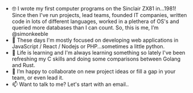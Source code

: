 - 🤓 I wrote my first computer programs on the Sinclair ZX81 in...1981! Since then I've run projects, lead teams, founded IT companies, written code in lots of different languages, worked in a plethera of OS's and queried more databases than I can count.
So, this is me, I’m @simonkeeble
- 👀 These days I'm mostly focused on developing web applications in JavaScript / React / Nodejs or PHP...sometimes a little python.
- 🌱 Life is learning and I'm always learning something so lately I've been refreshing my C skills and doing some comparisons between Golang and Rust.
- 💞️ I’m happy to collaborate on new project ideas or fill a gap in your team, or even lead it.
- 📫 Want to talk to me? Let's start with an email..

<!---
simonkeeble/simonkeeble is a ✨ special ✨ repository because its `README.md` (this file) appears on your GitHub profile.
You can click the Preview link to take a look at your changes.
--->
